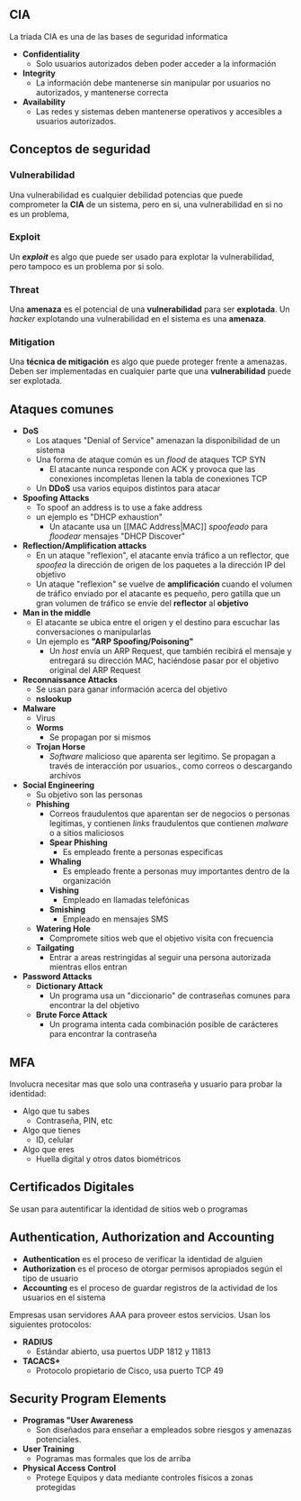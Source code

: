 
## CIA

La triada CIA es una de las bases de seguridad informatica

- **Confidentiality**
	- Solo usuarios autorizados deben poder acceder a la información
- **Integrity**
	- La información debe mantenerse sin manipular por usuarios no autorizados, y mantenerse correcta
- **Availability**
	- Las redes y sistemas deben mantenerse operativos y accesibles a usuarios autorizados.


## Conceptos de seguridad

### Vulnerabilidad

Una vulnerabilidad es cualquier debilidad potencias que puede comprometer la **CIA** de un sistema, pero en si, una vulnerabilidad en si no es un problema,


### Exploit

Un ***exploit*** es algo que puede ser usado para explotar la vulnerabilidad, pero tampoco es un problema por si solo.


### Threat

Una **amenaza** es el potencial de una **vulnerabilidad**  para ser **explotada**.
Un *hacker* explotando una vulnerabilidad en el sistema es una **amenaza**.


### Mitigation

Una **técnica de mitigación** es algo que puede proteger frente a amenazas. Deben ser implementadas en cualquier parte que una **vulnerabilidad** puede ser explotada.


## Ataques comunes

- **DoS**
	- Los ataques "Denial of Service" amenazan la disponibilidad de un sistema
	- Una forma de ataque común es un *flood* de ataques TCP SYN
		- El atacante nunca responde con ACK y provoca que las conexiones incompletas llenen la tabla de conexiones TCP
	- Un **DDoS** usa varios equipos distintos para atacar
- **Spoofing Attacks**
	- To spoof an address is to use a fake address
	- un ejemplo es "DHCP exhaustion"
		- Un atacante usa un [[MAC Address|MAC]] *spoofeado* para *floodear* mensajes "DHCP Discover"
- **Reflection/Amplification attacks**
	- En un ataque "reflexion", el atacante envía tráfico a un reflector, que *spoofea* la dirección de origen de los paquetes a la dirección IP del objetivo
	- Un ataque "reflexion" se vuelve de **amplificación** cuando el volumen de tráfico enviado por el atacante es pequeño, pero gatilla que un gran volumen de tráfico se envíe  del **reflector** al **objetivo**
- **Man in the middle**
	- El atacante se ubica entre el origen y el destino para escuchar las conversaciones o manipularlas
	- Un ejemplo es **"ARP Spoofing/Poisoning"**
		- Un *host* envía un ARP Request, que también recibirá el mensaje y entregará su dirección MAC, haciéndose pasar por el objetivo original del ARP Request
- **Reconnaissance Attacks**
	- Se usan para ganar información acerca del objetivo
	- **nslookup**
- **Malware**
	- Virus
	- **Worms**
		- Se propagan por si mismos
	- **Trojan Horse**
		- *Software* malicioso que aparenta ser legitimo. Se propagan a través de interacción por usuarios., como correos o descargando archivos
- **Social Engineering**
	- Su objetivo son las personas
	- **Phishing**
		- Correos fraudulentos que aparentan ser de negocios o personas legitimas, y contienen *links* fraudulentos que contienen *malware* o a sitios maliciosos
		- **Spear Phishing** 
			- Es empleado frente a personas especificas
		- **Whaling** 
			- Es empleado frente a personas muy importantes dentro de la organización
		- **Vishing**
			- Empleado en llamadas telefónicas
		- **Smishing**
			- Empleado en mensajes SMS
	- **Watering Hole**
		- Compromete sitios web que el objetivo visita con frecuencia
	- **Tailgating**
		- Entrar a areas restringidas al seguir una persona autorizada mientras ellos entran
- **Password Attacks**
	- **Dictionary Attack**
		- Un programa usa un "diccionario" de contraseñas comunes para encontrar la del objetivo
	- **Brute Force Attack**
		- Un programa intenta cada combinación posible de carácteres para encontrar la contraseña


## MFA

Involucra necesitar mas que solo una contraseña y usuario para probar la identidad:
- Algo que tu sabes
	- Contraseña, PIN, etc
- Algo que tienes
	- ID, celular
- Algo que eres
	- Huella digital y otros datos biométricos


## Certificados Digitales

Se usan para autentificar la identidad de sitios web o programas



## Authentication, Authorization and Accounting

- **Authentication** es el proceso de verificar la identidad de alguien
- **Authorization** es el proceso de otorgar permisos apropiados según el tipo de usuario
- **Accounting** es el proceso de guardar registros de la actividad de los usuarios en el sistema

Empresas usan servidores AAA para proveer estos servicios. Usan los siguientes protocolos:
- **RADIUS**
	- Estándar abierto, usa puertos UDP 1812 y 11813
- **TACACS+**
	- Protocolo propietario de Cisco, usa puerto TCP 49



## Security Program Elements

- **Programas "User Awareness** 
	- Son diseñados para enseñar a empleados sobre riesgos y amenazas potenciales.
- **User Training**
	- Pogramas mas formales que los de arriba
- **Physical Access Control**
	- Protege Equipos y data mediante controles físicos a zonas protegidas